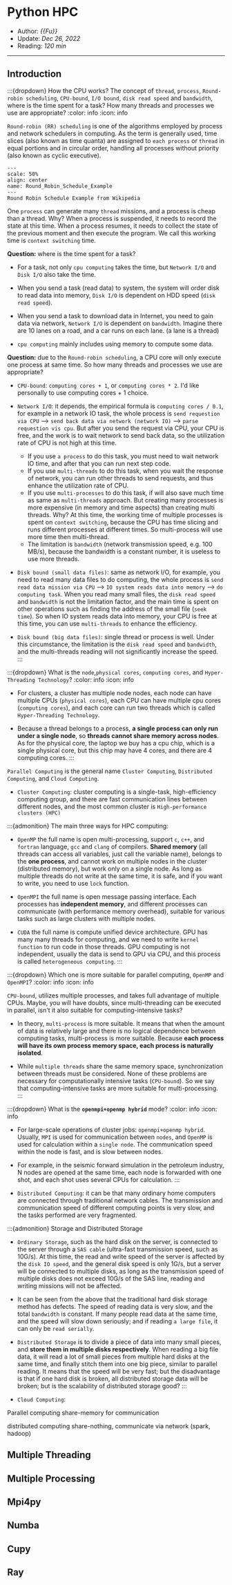 # Python HPC

- Author: *{{Fu}}*
- Update: *Dec 26, 2022*
- Reading: *120 min*

---

## Introduction

:::{dropdown} How the CPU works? The concept of `thread`, `process`, `Round-robin scheduling`, `CPU-bound`, `I/O bound`, `disk read speed` and `bandwidth`, where is the time spent for a task? How many threads and processes we use are appropriate?
:color: info
:icon: info

`Round-robin (RR) scheduling` is one of the algorithms employed by process and network schedulers in computing. As the term is generally used, time slices (also known as time quanta) are assigned to `each process` or `thread` in equal portions and in circular order, handling all processes without priority (also known as cyclic executive). 

```{figure} ./files/Round_Robin_Schedule_Example.jpg
---
scale: 50%
align: center
name: Round_Robin_Schedule_Example
---
Round Robin Schedule Example from Wikipedia
```

One `process` can generate many `thread` missions, and a process is cheap than a thread. Why? When a process is suspended, it needs to record the state at this time. When a process resumes, it needs to collect the state of the previous moment and then execute the program. We call this working time is `context switching` time. 


**Question:** where is the time spent for a task?

- For a task, not only `cpu computing` takes the time, but `Network I/O` and `Disk I/O` also take the time.

- When you send a task (read data) to system, the system will order disk to read data into memory, `Disk I/O` is dependent on HDD speed (`disk read speed`). 

- When you send a task to download data in Internet, you need to gain data via network, `Network I/O` is dependent on `bandwidth`. Imagine there are 10 lanes on a road, and a car runs on each lane. (a lane is a thread)

- `cpu computing` mainly includes using memory to compute some data. 


**Question:** due to the `Round-robin scheduling`, a CPU core will only execute one process at same time. So how many threads and processes we use are appropriate? 

- `CPU-bound`: `computing cores + 1`, or `computing cores * 2`. I'd like personally to use computing cores + 1 choice.

- `Network I/O`: it depends, the empirical formula is `computing cores / 0.1`, for example in a network IO task, the whole process is `send requestion via CPU` --> `send back data via network (network IO)` --> `parse requestion vis cpu`. But after you send the request via CPU, your CPU is free, and the work is to wait network to send back data, so the utilization rate of CPU is not high at this time. 
    - If you use `a process` to do this task, you must need to wait network IO time, and after that you can run next step code. 
    - If you use `multi-threads` to do this task, when you wait the response of network, you can run other threads to send requests, and thus enhance the utilization rate of CPU. 
    - If you use `multi-processes`  to do this task, if will also save much time as same as `multi-threads` approach. But creating many processes is more expensive (in memory and time aspects) than creating multi threads. Why? At this time, the working time of multiple processes is spent on `context switching`, because the CPU has time slicing and runs different processes at different times. So multi-process will use more time then multi-thread.
    - The limitation is `bandwidth` (network transmission speed, e.g. 100 MB/s), because the bandwidth is a constant number, it is useless to use more threads. 

- `Disk bound (small data files)`: same as network I/O, for example, you need to read many data files to do computing, the whole process is `send read data mission via CPU` --> `IO system reads data into memory` --> `do computing task`. When you read many small files, the `disk read speed` and `bandwidth` is not the limitation factor, and the main time is spent on other operations such as finding the address of the small file (`seek time`). So when IO system reads data into memory, your CPU is free at this time, you can use `multi-threads` to enhance the efficiency.

- `Disk bound (big data files)`: single thread or process is well. Under this circumstance, the limitation is the `disk read speed` and `bandwidth`, and the multi-threads reading will not significantly increase the speed. 
:::





:::{dropdown} What is the `node`,`physical cores`, `computing cores`, and `Hyper-Threading Technology`?
:color: info
:icon: info

- For clusters, a cluster has multiple node nodes, each node can have multiple CPUs (`physical cores`), each CPU can have multiple cpu cores (`computing cores`), and each core can run two threads which is called `Hyper-Threading Technology`. 

- Because a thread belongs to a process, **a single process can only run under a single node**, so **threads cannot share memory across nodes**. As for the physical core, the laptop we buy has a cpu chip, which is a single physical core, but this chip may have 4 cores, and there are 4 computing cores.
:::




`Parallel Computing` is the general name  `Cluster Computing`, `Distributed Computing`, and `Cloud Computing`.

- `Cluster Computing`: cluster computing is a single-task, high-efficiency computing group, and there are fast communication lines between different nodes, and the most common cluster is `High-performance clusters (HPC)`

:::{admonition} The main three ways for HPC computing:
- `OpenMP` the full name is open multi-processing, support `c`, `c++`, and `fortran` language, `gcc` and `clang` of compilers. 
**Shared memory** (all threads can access all variables, just call the variable name), belongs to the **one process**, and cannot work on multiple nodes in the cluster (distributed memory), but work only on a single node. As long as multiple threads do not write at the same time, it is safe, and if you want to write, you need to use `lock` function.

- `OpenMPI` the full name is open message passing interface. Each processes has **independent memory**, and different processes can communicate (with performance memory overhead), suitable for various tasks such as large clusters with multiple nodes.

- `CUDA` the full name is compute unified device architecture. GPU has many many threads for computing, and we need to write `kernel function` to run code in those threads. GPU computing is not independent, usually the data is send to GPU via CPU, and this process is called `heterogeneous computing`.
:::








:::{dropdown} Which one is more suitable for parallel computing, `OpenMP` and `OpenMPI`?
:color: info
:icon: info

`CPU-bound`, utilizes multiple processes, and takes full advantage of multiple CPUs. Maybe, you will have doubts, since multi-threading can be executed in parallel, isn't it also suitable for computing-intensive tasks? 

- In theory, `multi-process` is more suitable. It means that when the amount of data is relatively large and there is no logical dependence between computing tasks, multi-process is more suitable. Because **each process will have its own process memory space, each process is naturally isolated**. 

- While `multiple threads` share the same memory space, synchronization between threads must be considered. None of these problems are necessary for computationally intensive tasks (`CPU-bound`). So we say that computing-intensive tasks are more suitable for multi-processing.
:::






:::{dropdown} What is the **`openmpi+openmp hybrid`** mode?
:color: info
:icon: info

- For large-scale operations of cluster jobs: `openmpi+openmp hybrid`. Usually, `MPI` is used for communication between `nodes`, and `OpenMP` is used for calculation within a `single node`. The communication speed within the node is fast, and is slow between nodes. 

- For example, in the seismic forward simulation in the petroleum industry, N nodes are opened at the same time, each node is forwarded with one shot, and each shot uses several CPUs for calculation.
:::







- `Distributed Computing`: it can be that many ordinary home computers are connected through traditional network cables. The transmission and communication speed of different computing points is very slow, and the tasks performed are very fragmented.

:::{admonition} Storage and Distributed Storage
- `Ordinary Storage`, such as the hard disk on the server, is connected to the server through a `SAS cable` (ultra-fast transmission speed, such as 10G/s). At this time, the read and write speed of the server is affected by the `disk IO speed`, and the general disk speed is only 1G/s, but a server will be connected to multiple disks, as long as the transmission speed of multiple disks does not exceed 10G/s of the SAS line, reading and writing missions will not be affected. 

- It can be seen from the above that the traditional hard disk storage method has defects. The speed of reading data is very slow, and the total `bandwidth` is constant. If many people read data at the same time, and the speed will slow down seriously; and if reading `a large file`, it can only be `read serially`. 

- `Distributed Storage` is to divide a piece of data into many small pieces, and **store them in multiple disks respectively**. When reading a big file data, it will read a lot of small pieces from multiple hard disks at the same time, and finally stitch them into one big piece, similar to parallel reading. It means that the speed will be very fast; but the disadvantage is that if one hard disk is broken, all distributed storage data will be broken; but is the scalability of distributed storage good?
:::


- `Cloud Computing`:



Parallel computing share-memory for communication

distributed computing share-nothing, communicate via network (spark, hadoop)



## Multiple Threading




## Multiple Processing



## Mpi4py 




## Numba 


## Cupy 



## Ray







